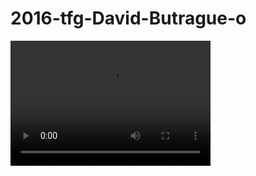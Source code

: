 # 2016-tfg-David-Butrague-o

<video src="/Users/davidbutraguenopalomar/Desktop/videoDetection.ogv" width="320" height="200" controls preload></video>
